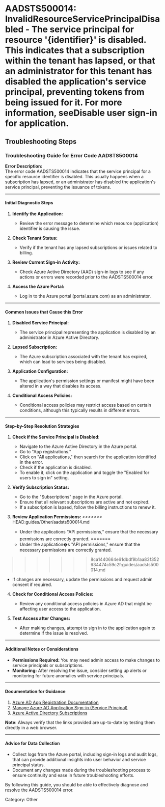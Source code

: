 # AADSTS500014: InvalidResourceServicePrincipalDisabled - The service principal for resource '{identifier}' is disabled. This indicates that a subscription within the tenant has lapsed, or that an administrator for this tenant has disabled the application's service principal, preventing tokens from being issued for it. For more information, seeDisable user sign-in for application.


## Troubleshooting Steps
### Troubleshooting Guide for Error Code AADSTS500014

**Error Description:**  
The error code AADSTS500014 indicates that the service principal for a specific resource identifier is disabled. This usually happens when a subscription has lapsed, or an administrator has disabled the application's service principal, preventing the issuance of tokens.

---

#### Initial Diagnostic Steps

1. **Identify the Application:** 
   - Review the error message to determine which resource (application) identifier is causing the issue.
   
2. **Check Tenant Status:**
   - Verify if the tenant has any lapsed subscriptions or issues related to billing.

3. **Review Current Sign-in Activity:**
   - Check Azure Active Directory (AAD) sign-in logs to see if any actions or errors were recorded prior to the AADSTS500014 error.

4. **Access the Azure Portal:**
   - Log in to the Azure portal (portal.azure.com) as an administrator.

---

#### Common Issues that Cause this Error

1. **Disabled Service Principal:**
   - The service principal representing the application is disabled by an administrator in Azure Active Directory.

2. **Lapsed Subscription:**
   - The Azure subscription associated with the tenant has expired, which can lead to services being disabled.

3. **Application Configuration:**
   - The application's permission settings or manifest might have been altered in a way that disables its access.

4. **Conditional Access Policies:**
   - Conditional access policies may restrict access based on certain conditions, although this typically results in different errors.

---

#### Step-by-Step Resolution Strategies

1. **Check if the Service Principal is Disabled:**
   - Navigate to the Azure Active Directory in the Azure portal.
   - Go to "App registrations."
   - Click on "All applications," then search for the application identified in the error.
   - Check if the application is disabled.
   - To enable it, click on the application and toggle the "Enabled for users to sign in" setting.

2. **Verify Subscription Status:**
   - Go to the "Subscriptions" page in the Azure portal.
   - Ensure that all relevant subscriptions are active and not expired.
   - If a subscription is lapsed, follow the billing instructions to renew it.

3. **Review Application Permissions:**
<<<<<<< HEAD:guides/Other/aadsts500014.md
   - Under the applications "API permissions," ensure that the necessary permissions are correctly granted.
=======
   - Under the application�s "API permissions," ensure that the necessary permissions are correctly granted.
>>>>>>> 8ca1440664e61dbdf9b1aa83f352634474c59c2f:guides/aadsts500014.md
   - If changes are necessary, update the permissions and request admin consent if required.

4. **Check for Conditional Access Policies:**
   - Review any conditional access policies in Azure AD that might be affecting user access to the application.

5. **Test Access after Changes:**
   - After making changes, attempt to sign in to the application again to determine if the issue is resolved.

---

#### Additional Notes or Considerations

- **Permissions Required:** You may need admin access to make changes to service principals or subscriptions.
- **Monitoring:** After resolving the issue, consider setting up alerts or monitoring for future anomalies with service principals.

---

#### Documentation for Guidance

1. [Azure AD App Registration Documentation](https://docs.microsoft.com/en-us/azure/active-directory/develop/quickstart-register-app)
2. [Manage Azure AD Application Sign-in (Service Principal)](https://docs.microsoft.com/en-us/azure/active-directory/develop/howto-manage-apps)
3. [Azure Active Directory Subscriptions](https://docs.microsoft.com/en-us/azure/active-directory/enterprise-users/groups/groups-assign-azure-subscriptions)

**Note:** Always verify that the links provided are up-to-date by testing them directly in a web browser.

---

#### Advice for Data Collection

- Collect logs from the Azure portal, including sign-in logs and audit logs, that can provide additional insights into user behavior and service principal status.
- Document any changes made during the troubleshooting process to ensure continuity and ease in future troubleshooting efforts.

By following this guide, you should be able to effectively diagnose and resolve the AADSTS500014 error.

Category: Other